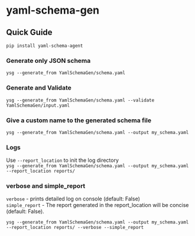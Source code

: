 # yaml-schema-gen

## Quick Guide

`pip install yaml-schema-agent`

### Generate only JSON schema
`ysg --generate_from YamlSchemaGen/schema.yaml`

### Generate and Validate
`ysg --generate_from YamlSchemaGen/schema.yaml --validate YamlSchemaGen/input.yaml`

### Give a custom name to the generated schema file
`ysg --generate_from YamlSchemaGen/schema.yaml --output my_schema.yaml`

### Logs
Use `--report_location` to init the log directory  
`ysg --generate_from YamlSchemaGen/schema.yaml --output my_schema.yaml --report_location reports/` 

### verbose and simple_report

`verbose` - prints detailed log on console (default: False)  
`simple_report` - The report generated in the report_location will be concise (default: False).    

`ysg --generate_from YamlSchemaGen/schema.yaml --output my_schema.yaml --report_location reports/ --verbose --simple_report`  
